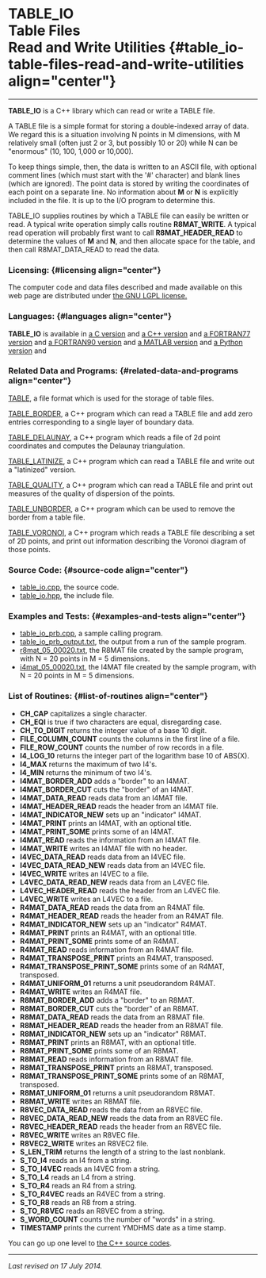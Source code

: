 TABLE\_IO\
Table Files\
Read and Write Utilities {#table_io-table-files-read-and-write-utilities align="center"}
========================

------------------------------------------------------------------------

**TABLE\_IO** is a C++ library which can read or write a TABLE file.

A TABLE file is a simple format for storing a double-indexed array of
data. We regard this is a situation involving N points in M dimensions,
with M relatively small (often just 2 or 3, but possibly 10 or 20) while
N can be "enormous" (10, 100, 1,000 or 10,000).

To keep things simple, then, the data is written to an ASCII file, with
optional comment lines (which must start with the '\#' character) and
blank lines (which are ignored). The point data is stored by writing the
coordinates of each point on a separate line. No information about **M**
or **N** is explicitly included in the file. It is up to the I/O program
to determine this.

TABLE\_IO supplies routines by which a TABLE file can easily be written
or read. A typical write operation simply calls routine
**R8MAT\_WRITE**. A typical read operation will probably first want to
call **R8MAT\_HEADER\_READ** to determine the values of **M** and **N**,
and then allocate space for the table, and then call R8MAT\_DATA\_READ
to read the data.

### Licensing: {#licensing align="center"}

The computer code and data files described and made available on this
web page are distributed under [the GNU LGPL
license.](../../txt/gnu_lgpl.txt)

### Languages: {#languages align="center"}

**TABLE\_IO** is available in [a C
version](../../c_src/table_io/table_io.md) and [a C++
version](../../master/table_io/table_io.md) and [a FORTRAN77
version](../../f77_src/table_io/table_io.md) and [a FORTRAN90
version](../../f_src/table_io/table_io.md) and [a MATLAB
version](../../m_src/table_io/table_io.md) and [a Python
version](../../py_src/table_io/table_io.md) and

### Related Data and Programs: {#related-data-and-programs align="center"}

[TABLE](../../data/table/table.md), a file format which is used for
the storage of table files.

[TABLE\_BORDER](../../master/table_border/table_border.md), a C++
program which can read a TABLE file and add zero entries corresponding
to a single layer of boundary data.

[TABLE\_DELAUNAY](../../master/table_delaunay/table_delaunay.md), a
C++ program which reads a file of 2d point coordinates and computes the
Delaunay triangulation.

[TABLE\_LATINIZE](../../master/table_latinize/table_latinize.md), a
C++ program which can read a TABLE file and write out a "latinized"
version.

[TABLE\_QUALITY](../../master/table_quality/table_quality.md), a C++
program which can read a TABLE file and print out measures of the
quality of dispersion of the points.

[TABLE\_UNBORDER](../../master/table_unborder/table_unborder.md), a
C++ program which can be used to remove the border from a table file.

[TABLE\_VORONOI](../../master/table_voronoi/table_voronoi.md), a C++
program which reads a TABLE file describing a set of 2D points, and
print out information describing the Voronoi diagram of those points.

### Source Code: {#source-code align="center"}

-   [table\_io.cpp](table_io.cpp), the source code.
-   [table\_io.hpp](table_io.hpp), the include file.

### Examples and Tests: {#examples-and-tests align="center"}

-   [table\_io\_prb.cpp](table_io_prb.cpp), a sample calling program.
-   [table\_io\_prb\_output.txt](table_io_prb_output.txt), the output
    from a run of the sample program.
-   [r8mat\_05\_00020.txt](r8mat_05_00020.txt), the R8MAT file created
    by the sample program, with N = 20 points in M = 5 dimensions.
-   [i4mat\_05\_00020.txt](i4mat_05_00020.txt), the I4MAT file created
    by the sample program, with N = 20 points in M = 5 dimensions.

### List of Routines: {#list-of-routines align="center"}

-   **CH\_CAP** capitalizes a single character.
-   **CH\_EQI** is true if two characters are equal, disregarding case.
-   **CH\_TO\_DIGIT** returns the integer value of a base 10 digit.
-   **FILE\_COLUMN\_COUNT** counts the columns in the first line of a
    file.
-   **FILE\_ROW\_COUNT** counts the number of row records in a file.
-   **I4\_LOG\_10** returns the integer part of the logarithm base 10 of
    ABS(X).
-   **I4\_MAX** returns the maximum of two I4's.
-   **I4\_MIN** returns the minimum of two I4's.
-   **I4MAT\_BORDER\_ADD** adds a "border" to an I4MAT.
-   **I4MAT\_BORDER\_CUT** cuts the "border" of an I4MAT.
-   **I4MAT\_DATA\_READ** reads data from an I4MAT file.
-   **I4MAT\_HEADER\_READ** reads the header from an I4MAT file.
-   **I4MAT\_INDICATOR\_NEW** sets up an "indicator" I4MAT.
-   **I4MAT\_PRINT** prints an I4MAT, with an optional title.
-   **I4MAT\_PRINT\_SOME** prints some of an I4MAT.
-   **I4MAT\_READ** reads the information from an I4MAT file.
-   **I4MAT\_WRITE** writes an I4MAT file with no header.
-   **I4VEC\_DATA\_READ** reads data from an I4VEC file.
-   **I4VEC\_DATA\_READ\_NEW** reads data from an I4VEC file.
-   **I4VEC\_WRITE** writes an I4VEC to a file.
-   **L4VEC\_DATA\_READ\_NEW** reads data from an L4VEC file.
-   **L4VEC\_HEADER\_READ** reads the header from an L4VEC file.
-   **L4VEC\_WRITE** writes an L4VEC to a file.
-   **R4MAT\_DATA\_READ** reads the data from an R4MAT file.
-   **R4MAT\_HEADER\_READ** reads the header from an R4MAT file.
-   **R4MAT\_INDICATOR\_NEW** sets up an "indicator" R4MAT.
-   **R4MAT\_PRINT** prints an R4MAT, with an optional title.
-   **R4MAT\_PRINT\_SOME** prints some of an R4MAT.
-   **R4MAT\_READ** reads information from an R4MAT file.
-   **R4MAT\_TRANSPOSE\_PRINT** prints an R4MAT, transposed.
-   **R4MAT\_TRANSPOSE\_PRINT\_SOME** prints some of an R4MAT,
    transposed.
-   **R4MAT\_UNIFORM\_01** returns a unit pseudorandom R4MAT.
-   **R4MAT\_WRITE** writes an R4MAT file.
-   **R8MAT\_BORDER\_ADD** adds a "border" to an R8MAT.
-   **R8MAT\_BORDER\_CUT** cuts the "border" of an R8MAT.
-   **R8MAT\_DATA\_READ** reads the data from an R8MAT file.
-   **R8MAT\_HEADER\_READ** reads the header from an R8MAT file.
-   **R8MAT\_INDICATOR\_NEW** sets up an "indicator" R8MAT.
-   **R8MAT\_PRINT** prints an R8MAT, with an optional title.
-   **R8MAT\_PRINT\_SOME** prints some of an R8MAT.
-   **R8MAT\_READ** reads information from an R8MAT file.
-   **R8MAT\_TRANSPOSE\_PRINT** prints an R8MAT, transposed.
-   **R8MAT\_TRANSPOSE\_PRINT\_SOME** prints some of an R8MAT,
    transposed.
-   **R8MAT\_UNIFORM\_01** returns a unit pseudorandom R8MAT.
-   **R8MAT\_WRITE** writes an R8MAT file.
-   **R8VEC\_DATA\_READ** reads the data from an R8VEC file.
-   **R8VEC\_DATA\_READ\_NEW** reads the data from an R8VEC file.
-   **R8VEC\_HEADER\_READ** reads the header from an R8VEC file.
-   **R8VEC\_WRITE** writes an R8VEC file.
-   **R8VEC2\_WRITE** writes an R8VEC2 file.
-   **S\_LEN\_TRIM** returns the length of a string to the last
    nonblank.
-   **S\_TO\_I4** reads an I4 from a string.
-   **S\_TO\_I4VEC** reads an I4VEC from a string.
-   **S\_TO\_L4** reads an L4 from a string.
-   **S\_TO\_R4** reads an R4 from a string.
-   **S\_TO\_R4VEC** reads an R4VEC from a string.
-   **S\_TO\_R8** reads an R8 from a string.
-   **S\_TO\_R8VEC** reads an R8VEC from a string.
-   **S\_WORD\_COUNT** counts the number of "words" in a string.
-   **TIMESTAMP** prints the current YMDHMS date as a time stamp.

You can go up one level to [the C++ source codes](../cpp_src.md).

------------------------------------------------------------------------

*Last revised on 17 July 2014.*
